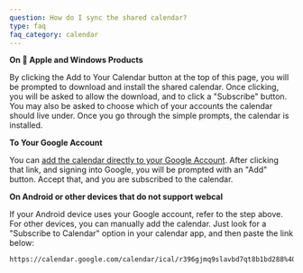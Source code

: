 ```yaml
---
question: How do I sync the shared calendar?
type: faq
faq_category: calendar
---
```

**On  Apple and Windows Products**

By clicking the Add to Your Calendar button at the top of this page, you will be prompted to download and install the shared calendar. Once clicking, you will be asked to allow the download, and to click a "Subscribe" button. You may also be asked to choose which of your accounts the calendar should live under. Once you go through the simple prompts, the calendar is installed. 

**To Your Google Account**

You can [add the calendar directly to your Google Account](https://www.google.com/calendar/render?cid=https://calendar.google.com/calendar/ical/r396gjmq9slavbd7qt8b1bd288%40group.calendar.google.com/public/basic.ics). After clicking that link, and signing into Google, you will be prompted with an "Add" button. Accept that, and you are subscribed to the calendar.

**On Android or other devices that do not support webcal**

If your Android device uses your Google account, refer to the step above. For other devices, you can manually add the calendar. Just look for a "Subscribe to Calendar" option in your calendar app, and then paste the link below:

```
https://calendar.google.com/calendar/ical/r396gjmq9slavbd7qt8b1bd288%40group.calendar.google.com/public/basic.ics
```


